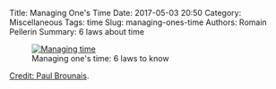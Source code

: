 Title: Managing One's Time
Date: 2017-05-03 20:50
Category: Miscellaneous
Tags: time
Slug: managing-ones-time
Authors: Romain Pellerin
Summary: 6 laws about time

<figure class="center">
<a href="{filename}/images/managing-time.png"><img src="{filename}/images/managing-time.png" alt="Managing time" /></a>
<figcaption>Managing one's time: 6 laws to know</figcaption>
</figure>

<a href="https://twitter.com/paulbrounais/status/840262793278431232" target="_blank">Credit: Paul Brounais</a>.

